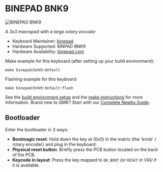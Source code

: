 # BINEPAD BNK9

![BINEPAD BNK9](https://i.imgur.com/FrkVRhhh.jpg)

*A 3x3 macropad with a large rotary encoder*

* Keyboard Maintainer: [binepad](https://github.com/binepad)
* Hardware Supported: BINPAD BNK9
* Hardware Availability: [binepad.com](https://www.binepad.com/product-page/bnk9)

Make example for this keyboard (after setting up your build environment):

    make binepad/bnk9:default

Flashing example for this keyboard:

    make binepad/bnk9:default:flash

See the [build environment setup](https://docs.qmk.fm/#/getting_started_build_tools) and the [make instructions](https://docs.qmk.fm/#/getting_started_make_guide) for more information. Brand new to QMK? Start with our [Complete Newbs Guide](https://docs.qmk.fm/#/newbs).

## Bootloader

Enter the bootloader in 3 ways:

* **Bootmagic reset**: Hold down the key at (0x0) in the matrix (the 'knob' / rotary encoder) and plug in the keyboard.
* **Physical reset button**: Briefly press the PCB button located on the back of the PCB.
* **Keycode in layout**: Press the key mapped to `QK_BOOT` *(or* `RESET` *in VIA)* if it is available.
